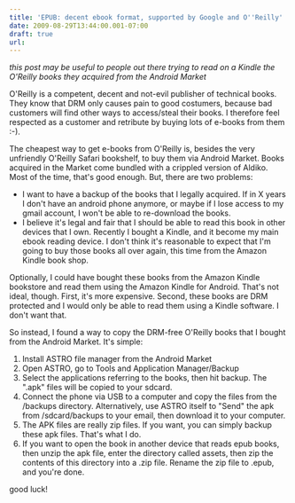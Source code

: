 ```yaml
---
title: 'EPUB: decent ebook format, supported by Google and O''Reilly'
date: 2009-08-29T13:44:00.001-07:00
draft: true
url: 
---
```


_this post may be useful to people out there trying to read on a Kindle the O'Reilly books they acquired from the Android Market_  
  
O'Reilly is a competent, decent and not-evil publisher of technical books. They know that DRM only causes pain to good costumers, because bad customers will find other ways to access/steal their books. I therefore feel respected as a customer and retribute by buying lots of e-books from them :-).  
  
The cheapest way to get e-books from O'Reilly is, besides the very unfriendly O'Reilly Safari bookshelf, to buy them via Android Market. Books acquired in the Market come bundled with a crippled version of Aldiko. Most of the time, that's good enough. But, there are two problems:  
  

*   I want to have a backup of the books that I legally acquired. If in X years I don't have an android phone anymore, or maybe if I lose access to my gmail account, I won't be able to re-download the books.
*   I believe it's legal and fair that I should be able to read this book in other devices that I own. Recently I bought a Kindle, and it become my main ebook reading device. I don't think it's reasonable to expect that I'm going to buy those books all over again, this time from the Amazon Kindle book shop.

Optionally, I could have bought these books from the Amazon Kindle bookstore and read them using the Amazon Kindle for Android. That's not ideal, though. First, it's more expensive. Second, these books are DRM protected and I would only be able to read them using a Kindle software. I don't want that.  
  
So instead, I found a way to copy the DRM-free O'Reilly books that I bought from the Android Market. It's simple:  

1.  Install ASTRO file manager from the Android Market
2.  Open ASTRO, go to Tools and Application Manager/Backup
3.  Select the applications referring to the books, then hit backup. The ".apk" files will be copied to your sdcard.
4.  Connect the phone via USB to a computer and copy the files from the /backups directory. Alternatively, use ASTRO itself to "Send" the apk from /sdcard/backups to your email, then download it to your computer.
5.  The APK files are really zip files. If you want, you can simply backup these apk files. That's what I do.
6.  If you want to open the book in another device that reads epub books, then unzip the apk file, enter the directory called assets, then zip the contents of this directory into a .zip file. Rename the zip file to .epub, and you're done.

good luck!
